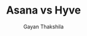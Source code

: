 ---
is_programmatic_layout_6: true
draft: false
title: "Asana vs Hyve"
snippet: "Asana vs Hyve"
image:
  src: /images/pseo/asana-vs-hyve.png
  alt: "marketing, task management, resource management, productivity"
publishDate: 2024-12-23
category: ""
author: "Gayan Thakshila"
tags:
  - "Marketing"
  - "Tips"
  - "Collaboration"
  - "Team"
tools:
  Asana:
    sub_title: "Simplifying Team Collaboration"
    main_content: "Asana is known for its intuitive interface and straightforward approach to task management. It's perfect for teams looking for a tool that prioritizes simplicity without sacrificing essential project-tracking features. From creating task boards to assigning deadlines, Asana shines in its ability to keep projects moving seamlessly. However, some users find its features limiting when it comes to advanced customization or scalability for larger, more complex workflows."
    features: ["Visual project views, including timelines, boards, and calendars.", "Simple task assignment with due dates and priority levels.", "Integration with tools like Slack, Google Workspace, and Microsoft Teams.", "Easy-to-use mobile app for project updates on the go."]
    analytics_rate: "⭐⭐⭐⭐⭐"
    analytics_review: "Clear and effective"
    customization_rate: "⭐⭐⭐"
    customization_review: "Basic customization"
    collaboration_features_rate: "⭐⭐⭐⭐"
    collaboration_features_review: "Strong collaboration tools"
    self_hosted: false
    open_source: false
    pricing: "Free & Paid plans"
  Hyve:
    sub_title: "Collaborative Project Management Made Easy"
    main_content: "Hyve is designed with collaboration at its core, enabling teams to work together seamlessly on projects. It offers a user-friendly interface and integrates well with various tools to enhance productivity. While it excels in fostering teamwork, some users may find fewer advanced features compared to more complex project management tools."
    features: ["Real-time collaboration features for team discussions and updates.", "Task assignment with notifications and reminders.", "Integration with popular productivity tools like Trello and Google Drive.", "User-friendly mobile app for managing tasks on the go."]
    analytics_rate: "⭐⭐⭐⭐"
    analytics_review: "User-friendly and efficient"
    customization_rate: "⭐⭐⭐"
    customization_review: "Limited customization options"
    collaboration_features_rate: "⭐⭐⭐⭐⭐"
    collaboration_features_review: "Excellent for team collaboration"
    self_hosted: false
    open_source: false
    pricing: "Free & Paid plans"
description: Discover the best project management tools for your business. Compare Asana, Hyve, and Worklenz to find the perfect solution for your team's needs.
related: [asana-vs-runn, asana-vs-teamdeck, asana-vs-float, asana-vs-resource-guru]
---